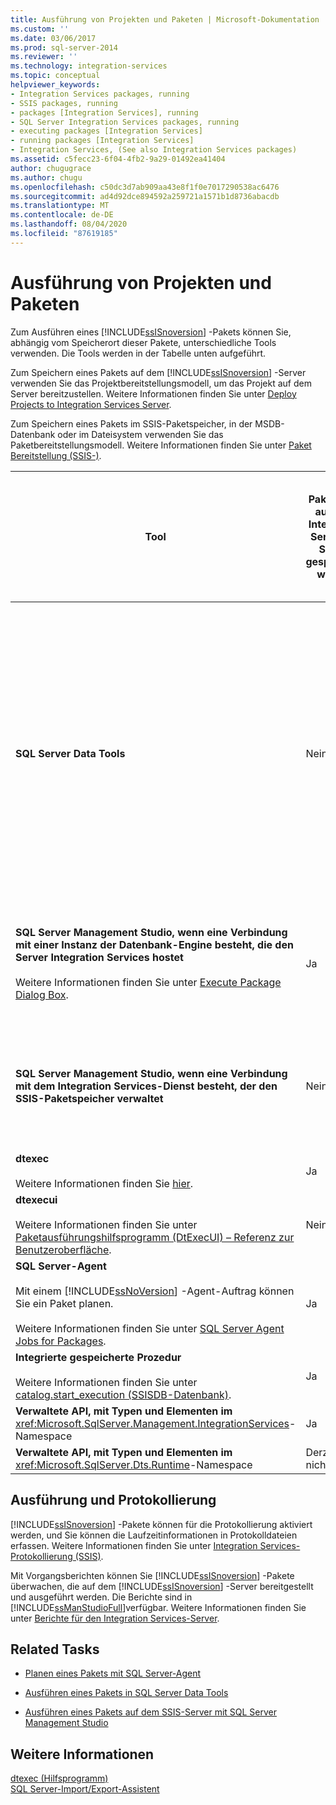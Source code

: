 ```yaml
---
title: Ausführung von Projekten und Paketen | Microsoft-Dokumentation
ms.custom: ''
ms.date: 03/06/2017
ms.prod: sql-server-2014
ms.reviewer: ''
ms.technology: integration-services
ms.topic: conceptual
helpviewer_keywords:
- Integration Services packages, running
- SSIS packages, running
- packages [Integration Services], running
- SQL Server Integration Services packages, running
- executing packages [Integration Services]
- running packages [Integration Services]
- Integration Services, (See also Integration Services packages)
ms.assetid: c5fecc23-6f04-4fb2-9a29-01492ea41404
author: chugugrace
ms.author: chugu
ms.openlocfilehash: c50dc3d7ab909aa43e8f1f0e7017290538ac6476
ms.sourcegitcommit: ad4d92dce894592a259721a1571b1d8736abacdb
ms.translationtype: MT
ms.contentlocale: de-DE
ms.lasthandoff: 08/04/2020
ms.locfileid: "87619185"
---
```

# <a name="execution-of-projects-and-packages"></a>Ausführung von Projekten und Paketen
  Zum Ausführen eines [!INCLUDE[ssISnoversion](../../includes/ssisnoversion-md.md)] -Pakets können Sie, abhängig vom Speicherort dieser Pakete, unterschiedliche Tools verwenden. Die Tools werden in der Tabelle unten aufgeführt.  
  
 Zum Speichern eines Pakets auf dem [!INCLUDE[ssISnoversion](../../includes/ssisnoversion-md.md)] -Server verwenden Sie das Projektbereitstellungsmodell, um das Projekt auf dem Server bereitzustellen. Weitere Informationen finden Sie unter [Deploy Projects to Integration Services Server](../deploy-projects-to-integration-services-server.md).  
  
 Zum Speichern eines Pakets im SSIS-Paketspeicher, in der MSDB-Datenbank oder im Dateisystem verwenden Sie das Paketbereitstellungsmodell. Weitere Informationen finden Sie unter [Paket Bereitstellung &#40;SSIS-&#41;](legacy-package-deployment-ssis.md).  
  
|Tool|Pakete, die auf dem Integration Services-Server gespeichert werden|Im SSIS-Paketspeicher oder in der MSDB-Datenbank gespeicherte Pakete|Pakete, die im Dateisystem außerhalb des Speicherorts, der Teil des SSIS-Paketspeichers ist, gespeichert werden|  
|----------|-----------------------------------------------------------------|--------------------------------------------------------------------------------|-----------------------------------------------------------------------------------------------------------------|  
|**SQL Server Data Tools**|Nein|Nein<br /><br /> Sie können jedoch einem Projekt ein vorhandenes Paket aus dem [!INCLUDE[ssIS](../../includes/ssis-md.md)] -Paketspeicher hinzufügen, der die msdb-Datenbank enthält. Wenn ein vorhandenes Paket auf diese Weise dem Projekt hinzugefügt wird, wird im Dateisystem eine lokale Kopie des Pakets erstellt.|Ja|  
|**SQL Server Management Studio, wenn eine Verbindung mit einer Instanz der Datenbank-Engine besteht, die den Server Integration Services hostet**<br /><br /> Weitere Informationen finden Sie unter [Execute Package Dialog Box](../execute-package-dialog-box.md).|Ja|Nein<br /><br /> Pakete können jedoch von diesen Speicherorten auf den Server importiert werden.|Nein<br /><br /> Pakete können jedoch aus dem Dateisystem auf den Server importiert werden.|  
|**SQL Server Management Studio, wenn eine Verbindung mit dem Integration Services-Dienst besteht, der den SSIS-Paketspeicher verwaltet**|Nein|Ja|Nein<br /><br /> Pakete können jedoch aus dem Dateisystem in den [!INCLUDE[ssIS](../../includes/ssis-md.md)] -Paketspeicher importiert werden.|  
|**dtexec**<br /><br /> Weitere Informationen finden Sie [hier](dtexec-utility.md).|Ja|Ja|Ja|  
|**dtexecui**<br /><br /> Weitere Informationen finden Sie unter [Paketausführungshilfsprogramm &#40;DtExecUI&#41; – Referenz zur Benutzeroberfläche](execute-package-utility-dtexecui-ui-reference.md).|Nein|Ja|Ja|  
|**SQL Server-Agent**<br /><br /> Mit einem [!INCLUDE[ssNoVersion](../../includes/ssnoversion-md.md)] -Agent-Auftrag können Sie ein Paket planen.<br /><br /> Weitere Informationen finden Sie unter [SQL Server Agent Jobs for Packages](sql-server-agent-jobs-for-packages.md).|Ja|Ja|Ja|  
|**Integrierte gespeicherte Prozedur**<br /><br /> Weitere Informationen finden Sie unter [catalog.start_execution &#40;SSISDB-Datenbank&#41;](/sql/integration-services/system-stored-procedures/catalog-start-execution-ssisdb-database).|Ja|Nein|Nein|  
|**Verwaltete API, mit Typen und Elementen im** <xref:Microsoft.SqlServer.Management.IntegrationServices>-Namespace|Ja|Nein|Nein|  
|**Verwaltete API, mit Typen und Elementen im** <xref:Microsoft.SqlServer.Dts.Runtime>-Namespace|Derzeit nicht|Ja|Ja|  
  
## <a name="execution-and-logging"></a>Ausführung und Protokollierung  
 [!INCLUDE[ssISnoversion](../../includes/ssisnoversion-md.md)] -Pakete können für die Protokollierung aktiviert werden, und Sie können die Laufzeitinformationen in Protokolldateien erfassen. Weitere Informationen finden Sie unter [Integration Services-Protokollierung &#40;SSIS&#41;](../performance/integration-services-ssis-logging.md).  
  
 Mit Vorgangsberichten können Sie [!INCLUDE[ssISnoversion](../../includes/ssisnoversion-md.md)] -Pakete überwachen, die auf dem [!INCLUDE[ssISnoversion](../../includes/ssisnoversion-md.md)] -Server bereitgestellt und ausgeführt werden. Die Berichte sind in [!INCLUDE[ssManStudioFull](../../includes/ssmanstudiofull-md.md)]verfügbar. Weitere Informationen finden Sie unter [Berichte für den Integration Services-Server](../reports-for-the-integration-services-server.md).  
  
## <a name="related-tasks"></a>Related Tasks  
  
-   [Planen eines Pakets mit SQL Server-Agent](../schedule-a-package-by-using-sql-server-agent.md)  
  
-   [Ausführen eines Pakets in SQL Server Data Tools](../run-a-package-in-sql-server-data-tools.md)  
  
-   [Ausführen eines Pakets auf dem SSIS-Server mit SQL Server Management Studio](../run-a-package-on-the-ssis-server-using-sql-server-management-studio.md)  
  
## <a name="see-also"></a>Weitere Informationen  
 [dtexec (Hilfsprogramm)](dtexec-utility.md)   
 [SQL Server-Import/Export-Assistent](../import-export-data/import-and-export-data-with-the-sql-server-import-and-export-wizard.md)  
  
  
